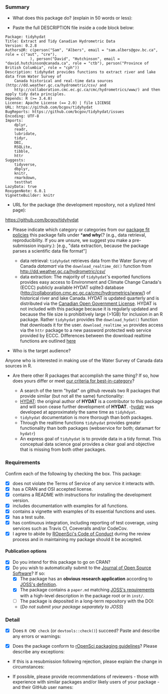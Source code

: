 ### Summary

-   What does this package do? (explain in 50 words or less):


-   Paste the full DESCRIPTION file inside a code block below:

```
Package: tidyhydat
Title: Extract and Tidy Canadian Hydrometric Data
Version: 0.2.8
Authors@R: c(person("Sam", "Albers", email = "sam.albers@gov.bc.ca", role = c("aut", "cre"),
           ), person("David", "Hutchinson", email = "david.hutchinson@canada.ca", role = "ctb"), person("Province of British Columbia", role = "cph"))
Description: tidyhydat provides functions to extract river and lake data from Water Survey of 
    Canada historical and real-time data sources (http://dd.weather.gc.ca/hydrometric/csv/ and 
    http://collaboration.cmc.ec.gc.ca/cmc/hydrometrics/www/) and then apply tidy data principles.
Depends: R (>= 3.4.0)
License: Apache License (== 2.0) | file LICENSE
URL: https://github.com/bcgov/tidyhydat
BugReports: https://github.com/bcgov/tidyhydat/issues
Encoding: UTF-8
Imports:
    dplyr,
    readr,
    lubridate,
    tidyr,
    DBI,
    RSQLite,
    tibble,
    httr
Suggests:
    tidyverse,
    dbplyr,
    knitr,
    rmarkdown,
    testthat
LazyData: true
RoxygenNote: 6.0.1
VignetteBuilder: knitr

```

-   URL for the package (the development repository, not a stylized html page):

https://github.com/bcgov/tidyhydat

- Please indicate which category or categories from our [package fit policies](https://github.com/ropensci/onboarding/blob/master/policies.md#package-fit) this package falls under ***and why**(? (e.g., data retrieval, reproducibility. If you are unsure, we suggest you make a pre-submission inquiry.):
[e.g., "data extraction, because the package parses a scientific data file format"]

  - data retrieval: `tidyhydat` retrieves data from the Water Survey of Canada *datamart* via the `download_realtime_dd()` function from http://dd.weather.gc.ca/hydrometric/csv/
  - data extraction: The majority of `tidyhydat`'s exported functions provides easy access to Environment and Climate Change Canada's (ECCC) publicly available HYDAT sqlite3 database (http://collaboration.cmc.ec.gc.ca/cmc/hydrometrics/www/) of historical river and lake Canada. HYDAT is updated quarterly and is distributed via the [Canadian Open Government License](https://github.com/bcgov/tidyhydat/blob/master/data-raw/HYDAT_internal_data/LICENSE.OGL-CAN-2.0). HYDAT is not included with this package because it is regularly updated and because the file size is prohibitively large (>1GB) for inclusion in an R package. Rather `tidyhydat` provides the `download_hydat()` function that downloads it for the user. `download_realtime_ws` provides access via the `httr` package to a new password protected web service provided by ECCC. Differences between the download realtime functions are outlined [here](https://github.com/bcgov/tidyhydat/blob/master/vignettes/tidyhydat.Rmd#compare-download_realtime_ws-and-download_realtime_dd)



-   Who is the target audience?  

Anyone who is interested in making use of the Water Survey of Canada data sources in R.

-   Are there other R packages that accomplish the same thing? If so, how does
yours differ or meet [our criteria for best-in-category](https://github.com/ropensci/onboarding/blob/master/policies.md#overlap)?

    - A search of the term "hydat" on github reveals two R packages that provide similar (but not all the same) functionality:
    - [HYDAT](https://github.com/CentreForHydrology/HYDAT): the original author of **HYDAT** is a contributor to this package and will soon cease further development of **HYDAT**. 
    -[hydatr](https://github.com/paleolimbot/hydatr) was developed at approximately the same time as `tidyhdyat`. 
    - `tidyhydat` documentation is more thorough than both packages.
    - Through the realtime functions `tidyhydat` provides greater functionality than both packages (webservice for both; datamart for `hydatr`)
    - An express goal of `tidyhydat` is to provide data in a tidy format. This conceptual data science goal provides a clear goal and objective that is missing from both other packages. 

### Requirements

Confirm each of the following by checking the box.  This package:

- [x] does not violate the Terms of Service of any service it interacts with. 
- [x] has a CRAN and OSI accepted license.
- [x] contains a README with instructions for installing the development version. 
- [x] includes documentation with examples for all functions.
- [x] contains a vignette with examples of its essential functions and uses.
- [x] has a test suite.
- [x] has continuous integration, including reporting of test coverage, using services such as Travis CI, Coeveralls and/or CodeCov.
- [x] I agree to abide by [ROpenSci's Code of Conduct](https://github.com/ropensci/onboarding/blob/master/policies.md#code-of-conduct) during the review process and in maintaining my package should it be accepted.

#### Publication options

- [x] Do you intend for this package to go on CRAN?  
- [x] Do you wish to automatically submit to the [Journal of Open Source Software](http://joss.theoj.org/)? If so:
    - [x] The package has an **obvious research application** according to [JOSS's definition](http://joss.theoj.org/about#submission_requirements).
    - [x] The package contains a `paper.md` matching [JOSS's requirements](http://joss.theoj.org/about#paper_structure) with a high-level description in the package root or in `inst/`.
    - [ ] The package is deposited in a long-term repository with the DOI: 
    - (*Do not submit your package separately to JOSS*)

### Detail

- [x] Does `R CMD check` (or `devtools::check()`) succeed?  Paste and describe any errors or warnings:

- [x] Does the package conform to [rOpenSci packaging guidelines](https://github.com/ropensci/onboarding/blob/master/packaging_guide.md)? Please describe any exceptions:

- If this is a resubmission following rejection, please explain the change in circumstances:

- If possible, please provide recommendations of reviewers - those with experience with similar packages and/or likely users of your package - and their GitHub user names:

